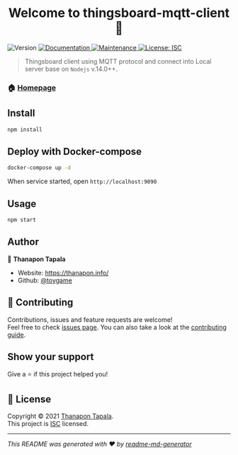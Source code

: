 <h1 align="center">Welcome to thingsboard-mqtt-client 👋</h1>
<p>
  <img alt="Version" src="https://img.shields.io/badge/version-1.0.0-blue.svg?cacheSeconds=2592000" />
  <a href="https://github.com/toygame/thingsboard-mqtt-client#readme" target="_blank">
    <img alt="Documentation" src="https://img.shields.io/badge/documentation-yes-brightgreen.svg" />
  </a>
  <a href="https://github.com/toygame/thingsboard-mqtt-client/graphs/commit-activity" target="_blank">
    <img alt="Maintenance" src="https://img.shields.io/badge/Maintained%3F-yes-green.svg" />
  </a>
  <a href="https://github.com/toygame/thingsboard-mqtt-client/blob/master/LICENSE" target="_blank">
    <img alt="License: ISC" src="https://img.shields.io/github/license/toygame/thingsboard-mqtt-client" />
  </a>
</p>

> Thingsboard client using MQTT protocol and connect into Local server base on ```Nodejs``` v.14.0++.

### 🏠 [Homepage](https://github.com/toygame/thingsboard-mqtt-client#readme)

## Install

```sh
npm install
```


## Deploy with Docker-compose

```sh
docker-compose up -d
```

When service started, open ```http://localhost:9090```  
## Usage

```sh
npm start
```

## Author

👤 **Thanapon Tapala**

- Website: https://thanapon.info/
- Github: [@toygame](https://github.com/toygame)

## 🤝 Contributing

Contributions, issues and feature requests are welcome!<br />Feel free to check [issues page](https://github.com/toygame/thingsboard-mqtt-client/issues). You can also take a look at the [contributing guide](https://github.com/toygame/thingsboard-mqtt-client/blob/master/CONTRIBUTING.md).

## Show your support

Give a ⭐️ if this project helped you!

## 📝 License

Copyright © 2021 [Thanapon Tapala](https://github.com/toygame).<br />
This project is [ISC](https://github.com/toygame/thingsboard-mqtt-client/blob/master/LICENSE) licensed.

---

_This README was generated with ❤️ by [readme-md-generator](https://github.com/kefranabg/readme-md-generator)_
